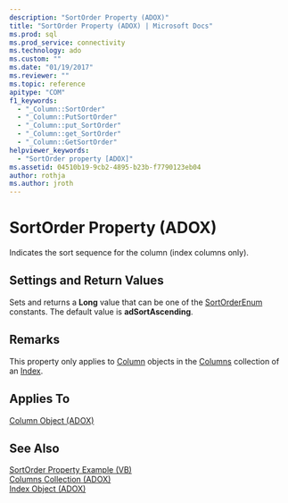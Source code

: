 ```yaml
---
description: "SortOrder Property (ADOX)"
title: "SortOrder Property (ADOX) | Microsoft Docs"
ms.prod: sql
ms.prod_service: connectivity
ms.technology: ado
ms.custom: ""
ms.date: "01/19/2017"
ms.reviewer: ""
ms.topic: reference
apitype: "COM"
f1_keywords: 
  - "_Column::SortOrder"
  - "_Column::PutSortOrder"
  - "_Column::put_SortOrder"
  - "_Column::get_SortOrder"
  - "_Column::GetSortOrder"
helpviewer_keywords: 
  - "SortOrder property [ADOX]"
ms.assetid: 04510b19-9cb2-4895-b23b-f7790123eb04
author: rothja
ms.author: jroth
---
```

# SortOrder Property (ADOX)
Indicates the sort sequence for the column (index columns only).  
  
## Settings and Return Values  
 Sets and returns a **Long** value that can be one of the [SortOrderEnum](./sortorderenum.md) constants. The default value is **adSortAscending**.  
  
## Remarks  
 This property only applies to [Column](./column-object-adox.md) objects in the [Columns](./columns-collection-adox.md) collection of an [Index](./index-object-adox.md).  
  
## Applies To  
 [Column Object (ADOX)](./column-object-adox.md)  
  
## See Also  
 [SortOrder Property Example (VB)](./sortorder-property-example-vb.md)   
 [Columns Collection (ADOX)](./columns-collection-adox.md)   
 [Index Object (ADOX)](./index-object-adox.md)